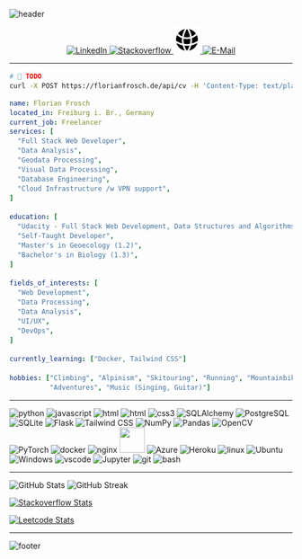 ![header](https://capsule-render.vercel.app/api?type=waving&height=180&color=0:000000,50:364e59ff,100:ff9900ff&fontColor=ffffffff&fontSize=24&fontAlign=30&fontAlignY=35&text=Florian%20Frosch&desc="A%20year%20from%20now%20you%20will%20wish%20you%20had%20started%20today"&descAlign=55&descAlignY=55)

<p align="center">
  <a href="https://www.linkedin.com/in/ffrosch/">
    <img src="https://cdn.jsdelivr.net/gh/devicons/devicon/icons/linkedin/linkedin-original.svg" width="48" alt="LinkedIn" title="LinkedIn" />
  </a>
  <a href="https://stackoverflow.com/users/9152905/ffrosch">
    <img src="https://upload.wikimedia.org/wikipedia/commons/thumb/e/ef/Stack_Overflow_icon.svg/768px-Stack_Overflow_icon.svg.png" width="48" alt="Stackoverflow" title="Stackoverflow" />
  </a>
  <a href="https://florianfrosch.de">
    <img src="https://github.com/tailwindlabs/heroicons/blob/master/optimized/24/solid/globe-alt.svg" width="48" alt="Homepage" title="Homepage" />
  </a>
  <a href="mailto:info@florianfrosch.de">
    <img src="https://github.com/twbs/icons/blob/main/icons/envelope-at.svg" width="48" alt="E-Mail" title="E-Mail" />
  </a>

---

```bash
# 📖 TODO
curl -X POST https://florianfrosch.de/api/cv -H 'Content-Type: text/plain'
```

```yaml
name: Florian Frosch
located_in: Freiburg i. Br., Germany
current_job: Freelancer
services: [
  "Full Stack Web Developer",
  "Data Analysis",
  "Geodata Processing",
  "Visual Data Processing",
  "Database Engineering",
  "Cloud Infrastructure /w VPN support",
]

education: [
  "Udacity - Full Stack Web Development, Data Structures and Algorithms, Data Science",
  "Self-Taught Developer",
  "Master's in Geoecology (1.2)",
  "Bachelor's in Biology (1.3)",
]

fields_of_interests: [
  "Web Development",
  "Data Processing",
  "Data Analysis",
  "UI/UX",
  "DevOps",
]

currently_learning: ["Docker, Tailwind CSS"]

hobbies: ["Climbing", "Alpinism", "Skitouring", "Running", "Mountainbiking",
          "Adventures", "Music (Singing, Guitar)"]
```

---

<p align="left">
  <img src="https://cdn.jsdelivr.net/gh/devicons/devicon/icons/python/python-original-wordmark.svg" alt="python" title="python" width="45" height="45"/>
  <img src="https://cdn.jsdelivr.net/gh/devicons/devicon/icons/javascript/javascript-original.svg" alt="javascript" title="javascript" width="45" height="45"/>
  <img src="https://cdn.jsdelivr.net/gh/devicons/devicon/icons/html5/html5-original.svg" alt="html" title="html" width="45" height="45"/>
  <img src="https://cdn.jsdelivr.net/gh/devicons/devicon/icons/bootstrap/bootstrap-original.svg" alt="html" title="html" width="45" height="45"/>
  <img src="https://cdn.jsdelivr.net/gh/devicons/devicon/icons/css3/css3-original-wordmark.svg" alt="css3" title="css3" width="45" height="45" />
  <img src="https://cdn.jsdelivr.net/gh/devicons/devicon/icons/sqlalchemy/sqlalchemy-original.svg" alt="SQLAlchemy" title="SQLAlchemy" width="45" height="45"/>
  <img src="https://cdn.jsdelivr.net/gh/devicons/devicon/icons/postgresql/postgresql-original-wordmark.svg" alt="PostgreSQL" title="PostgreSQL" width="45" height="45"/>
  <img src="https://cdn.jsdelivr.net/gh/devicons/devicon/icons/sqlite/sqlite-original-wordmark.svg" alt="SQLite" title="SQLite" width="45" height="45"/>
  <img src="https://cdn.jsdelivr.net/gh/devicons/devicon/icons/flask/flask-original-wordmark.svg" alt="Flask" title="Flask" width="45" height="45"/>
  <img src="https://cdn.jsdelivr.net/gh/devicons/devicon/icons/tailwindcss/tailwindcss-original-wordmark.svg" alt="Tailwind CSS" title="Tailwind CSS" width="45" height="45"/>
  <img src="https://cdn.jsdelivr.net/gh/devicons/devicon/icons/numpy/numpy-original-wordmark.svg" alt="NumPy" title="NumPy" width="45" height="45"/>
  <img src="https://cdn.jsdelivr.net/gh/devicons/devicon/icons/pandas/pandas-original-wordmark.svg" alt="Pandas" title="Pandas" width="45" height="45"/>
  <img src="https://cdn.jsdelivr.net/gh/devicons/devicon/icons/opencv/opencv-original-wordmark.svg" alt="OpenCV" title="OpenCV" width="45" height="45"/>
  <img src="https://cdn.jsdelivr.net/gh/devicons/devicon/icons/pytorch/pytorch-original-wordmark.svg" alt="PyTorch" title="PyTorch" width="45" height="45"/>
  <img src="https://cdn.jsdelivr.net/gh/devicons/devicon/icons/docker/docker-original.svg" alt="docker" title="docker" width="45" height="45"/>
  <img src="https://cdn.jsdelivr.net/gh/devicons/devicon/icons/nginx/nginx-original.svg" alt="nginx" title="nginx" width="45" height="45"/>
  <img src="https://cdn.jsdelivr.net/gh/devicons/devicon/icons/amazonwebservices/amazonwebservices-plain-wordmark.svg" width="45" height="45"/>
  <img src="https://cdn.jsdelivr.net/gh/devicons/devicon/icons/azure/azure-original-wordmark.svg" alt="Azure" title="Azure" width="45" height="45"/>
  <img src="https://cdn.jsdelivr.net/gh/devicons/devicon/icons/heroku/heroku-original-wordmark.svg" alt="Heroku" title="Heroku" width="45" height="45"/>
  <img src="https://cdn.jsdelivr.net/gh/devicons/devicon/icons/linux/linux-original.svg" alt="linux" title="linux" width="45" height="45"/>
  <img src="https://cdn.jsdelivr.net/gh/devicons/devicon/icons/ubuntu/ubuntu-plain-wordmark.svg" alt="Ubuntu" title="Ubuntu" width="45" height="45"/>
  <img src="https://cdn.jsdelivr.net/gh/devicons/devicon/icons/windows8/windows8-original.svg" alt="Windows" title="Windows" width="45" height="45"/>
  <img src="https://cdn.jsdelivr.net/gh/devicons/devicon/icons/vscode/vscode-original.svg" alt="vscode" title="vscode" width="45" height="45"/>
  <img src="https://cdn.jsdelivr.net/gh/devicons/devicon/icons/jupyter/jupyter-original-wordmark.svg" alt="Jupyter" title="Jupyter" width="45" height="45"/>
  <img src="https://cdn.jsdelivr.net/gh/devicons/devicon/icons/git/git-original.svg" alt="git" title="git" width="45" height="45"/>
  <img src="https://cdn.jsdelivr.net/gh/devicons/devicon/icons/bash/bash-original.svg" alt="bash" title="bash" width="45" height="45"/>
</p>

---
  
![GitHub Stats](https://github-readme-stats.vercel.app/api?username=ffrosch&count_private=true&show_icons=true&theme=gruvbox)
![GitHub Streak](https://github-readme-streak-stats.herokuapp.com?user=ffrosch&theme=gruvbox)

[![Stackoverflow Stats](https://so-stats.vercel.app/api?user=9152905)](https://stackoverflow.com/users/9152905/ffrosch)

[![Leetcode Stats](https://leetcard.jacoblin.cool/ffrosch?ext=heatmap)](https://leetcode.com/ffrosch)

---
  
![footer](https://capsule-render.vercel.app/api?section=footer&type=waving&height=120&color=0:000000,50:364e59ff,100:ff9900ff)
